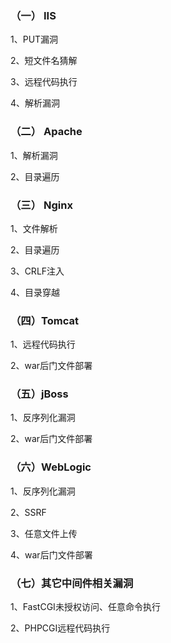 ### （一） IIS
1、PUT漏洞

2、短文件名猜解

3、远程代码执行

4、解析漏洞

### （二） Apache
1、解析漏洞

2、目录遍历

### （三） Nginx
1、文件解析

2、目录遍历

3、CRLF注入

4、目录穿越

### （四）Tomcat
1、远程代码执行

2、war后门文件部署

### （五）jBoss
1、反序列化漏洞

2、war后门文件部署

### （六）WebLogic
1、反序列化漏洞

2、SSRF

3、任意文件上传

4、war后门文件部署

### （七）其它中间件相关漏洞
1、FastCGI未授权访问、任意命令执行

2、PHPCGI远程代码执行
